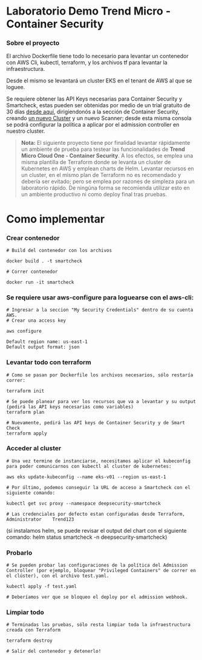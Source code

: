 # Laboratorio Demo Trend Micro - Container Security

### Sobre el proyecto

El archivo Dockerfile tiene todo lo necesario para levantar un contenedor con AWS Cli, kubectl, terraform, y los archivos tf para levantar la infraestructura.

Desde el mismo se levantará un cluster EKS en el tenant de AWS al que se loguee.

Se requiere obtener las API Keys necesarias para Container Security y Smartcheck, estas pueden ser obtenidas por medio de un trial gratuito de 30 días [desde aquí](https://cloudone.trendmicro.com/register), dirigiendonós a la sección de Container Security, creando [un nuevo Cluster](https://cloudone.trendmicro.com/docs/container-security/cluster-add/) y un nuevo Scanner; desde esta misma consola se podrá configurar la política a aplicar por el admission controller en nuestro cluster.

> **Nota:**
> El siguiente proyecto tiene por finalidad levantar rápidamente un ambiente de prueba para testear las funcionalidades de **Trend Micro Cloud One - Container Security**. A los efectos, se emplea una misma plantilla de Terraform donde se levanta un cluster de Kubernetes en AWS y emplean charts de Helm. Levantar recursos en un cluster, en el mismo plan de Terraform no es recomendado y debería ser evitado; pero se emplea por razones de simpleza para un laboratorio rápido.
> De ningúna forma se recomienda utilizar esto en un ambiente productivo ni como deploy final tras pruebas.

# Como implementar

### Crear contenedor

```
# Build del contenedor con los archivos

docker build . -t smartcheck

# Correr contenedor

docker run -it smartcheck
```

### Se requiere usar aws-configure para loguearse con el aws-cli:

```
# Ingresar a la seccion "My Security Credentials" dentro de su cuenta AWS. 
# Crear una access key

aws configure

Default region name: us-east-1
Default output format: json
```

### Levantar todo con terraform

```
# Como se pasan por Dockerfile los archivos necesarios, sólo restaría correr:

terraform init

# Se puede planear para ver los recursos que va a levantar y su output (pedirá las API keys necesarias como variables)
terraform plan

# Nuevamente, pedirá las API keys de Container Security y de Smart Check
terraform apply
```

### Acceder al cluster

```
# Una vez termine de instanciarse, necesitamos aplicar el kubeconfig para poder comunicarnos con kubectl al cluster de kubernetes:

aws eks update-kubeconfig --name eks-v01 --region us-east-1

# Por último, podemos conseguir la URL de acceso a Smartcheck con el siguiente comando:

kubectl get svc proxy --namespace deepsecurity-smartcheck

# Las credenciales por defecto estan configuradas desde Terraform, Administrator    Trend123
```
(si instalamos helm, se puede revisar el output del chart con el siguiente comando: helm status smartcheck -n deepsecurity-smartcheck)

### Probarlo

```
# Se pueden probar las configuraciones de la política del Admission Controller (por ejemplo, bloquear "Privileged Containers" de correr en el clúster), con el archivo test.yaml.

kubectl apply -f test.yaml

# Deberíamos ver que se bloqueo el deploy por el admission webhook.
```

### Limpiar todo

```
# Terminadas las pruebas, sólo resta limpiar toda la infraestructura creada con Terraform

terraform destroy

# Salir del contenedor y detenerlo!
```
